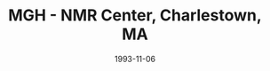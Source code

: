---
title: "MGH - NMR Center, Charlestown, MA"
project_id: 
date: 1993-11-06
conference_id: ""
presenters:
   - peter_bandettini
summary: "MGH - NMR Center, Charlestown, MA"
file: /assets/presentations/
filename: 
layout: presentation
---